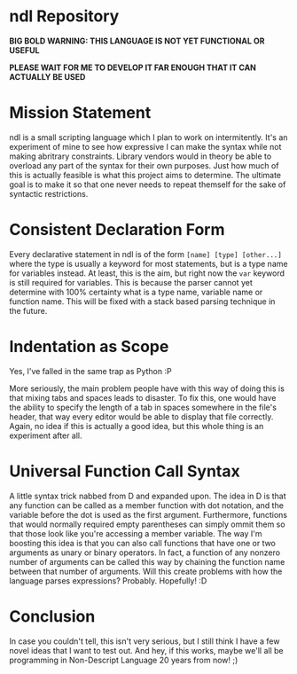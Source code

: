 # ndl Repository

**BIG BOLD WARNING: THIS LANGUAGE IS NOT YET FUNCTIONAL OR USEFUL**

**PLEASE WAIT FOR ME TO DEVELOP IT FAR ENOUGH THAT IT CAN ACTUALLY BE USED**

# Mission Statement

ndl is a small scripting language which I plan to work on intermitently. It's an experiment of mine to see how expressive I can make the syntax while not making abritrary constraints. Library vendors would in theory be able to overload any part of the syntax for their own purposes. Just how much of this is actually feasible is what this project aims to determine. The ultimate goal is to make it so that one never needs to repeat themself for the sake of syntactic restrictions.

# Consistent Declaration Form

Every declarative statement in ndl is of the form `[name] [type] [other...]` where the type is usually a keyword for most statements, but is a type name for variables instead. At least, this is the aim, but right now the `var` keyword is still required for variables. This is because the parser cannot yet determine with 100% certainty what is a type name, variable name or function name. This will be fixed with a stack based parsing technique in the future.

# Indentation as Scope

Yes, I've falled in the same trap as Python :P

More seriously, the main problem people have with this way of doing this is that mixing tabs and spaces leads to disaster. To fix this, one would have the ability to specify the length of a tab in spaces somewhere in the file's header, that way every editor would be able to display that file correctly. Again, no idea if this is actually a good idea, but this whole thing is an experiment after all.

# Universal Function Call Syntax

A little syntax trick nabbed from D and expanded upon. The idea in D is that any function can be called as a member function with dot notation, and the variable before the dot is used as the first argument. Furthermore, functions that would normally required empty parentheses can simply ommit them so that those look like you're accessing a member variable. The way I'm boosting this idea is that you can also call functions that have one or two arguments as unary or binary operators. In fact, a function of any nonzero number of arguments can be called this way by chaining the function name between that number of arguments. Will this create problems with how the language parses expressions? Probably. Hopefully! :D

# Conclusion

In case you couldn't tell, this isn't very serious, but I still think I have a few novel ideas that I want to test out. And hey, if this works, maybe we'll all be programming in Non-Descript Language 20 years from now! ;)